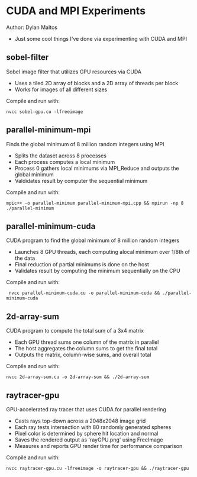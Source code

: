 # CUDA and MPI Experiments
Author: Dylan Maltos
- Just some cool things I've done via experimenting with CUDA and MPI

## sobel-filter
Sobel image filter that utilizes GPU resources via CUDA
- Uses a tiled 2D array of blocks and a 2D array of threads per block
- Works for images of all different sizes

Compile and run with:
```
nvcc sobel-gpu.cu -lfreeimage
```

## parallel-minimum-mpi
Finds the global minimum of 8 million random integers using MPI
- Splits the dataset across 8 processes
- Each process computes a local minimum
- Process 0 gathers local minimums via MPI_Reduce and outputs the global minimum
- Valdidates result by computer the sequential minimum

Compile and run with:
```
mpic++ -o parallel-minimum parallel-minimum-mpi.cpp && mpirun -np 8 ./parallel-minimum
```

## parallel-minimum-cuda
CUDA program to find the global minimum of 8 million random integers
- Launches 8 GPU threads, each computing alocal minimum over 1/8th of the data
- Final reduction of partial minimums is done on the host
- Validates result by computing the minimum sequentially on the CPU

Compile and run with:
```
 nvcc parallel-minimum-cuda.cu -o parallel-minimum-cuda && ./parallel-minimum-cuda
```

## 2d-array-sum
CUDA program to compute the total sum of a 3x4 matrix
- Each GPU thread sums one column of the matrix in parallel
- The host aggregates the column sums to get the final total
- Outputs the matrix, column-wise sums, and overall total

Compile and run with:
```
nvcc 2d-array-sum.cu -o 2d-array-sum && ./2d-array-sum
```

## raytracer-gpu
GPU-accelerated ray tracer that uses CUDA for parallel rendering
- Casts rays top-down across a 2048x2048 image grid
- Each ray tests intersection with 80 randomly generated spheres
- Pixel color is determined by sphere hit location and normal
- Saves the rendered output as 'rayGPU.png' using FreeImage
- Measures and reports GPU render time for performance comparison

Compile and run with:
```
nvcc raytracer-gpu.cu -lfreeimage -o raytracer-gpu && ./raytracer-gpu
```